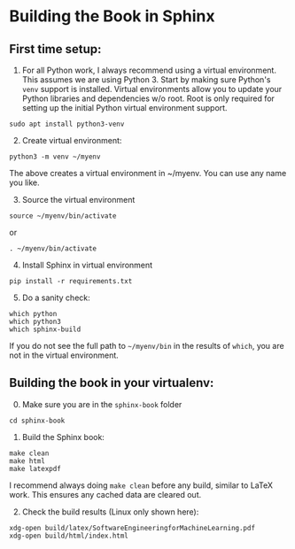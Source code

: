 # Building the Book in Sphinx

## First time setup:

1. For all Python work, I always recommend using a virtual environment. This assumes we are using Python 3. Start
by making sure Python's `venv` support is installed. Virtual environments allow you to update your Python libraries and dependencies w/o root. Root is only required for setting up the initial Python virtual environment support.

  ```
  sudo apt install python3-venv
  ```

2. Create virtual environment:

  ```
  python3 -m venv ~/myenv
  ```

  The above creates a virtual environment in ~/myenv. You can use any name you like.


3. Source the virtual environment

  ```
  source ~/myenv/bin/activate
  ```

  or

  ```
  . ~/myenv/bin/activate
  ```

4. Install Sphinx in virtual environment

  ```
  pip install -r requirements.txt
  ```


5. Do a sanity check:

  ```
  which python
  which python3
  which sphinx-build
  ```

  If you do not see the full path to `~/myenv/bin` in the results of `which`, you are not in the virtual environment.

## Building the book in your virtualenv:


0. Make sure you are in the `sphinx-book` folder

  ```
  cd sphinx-book
  ```

1. Build the Sphinx book:
  ```
  make clean
  make html
  make latexpdf
  ```

  I recommend always doing `make clean` before any build, similar to LaTeX work. This ensures any cached data are cleared out.

2. Check the build results (Linux only shown here):

  ```
  xdg-open build/latex/SoftwareEngineeringforMachineLearning.pdf
  xdg-open build/html/index.html
  ```

